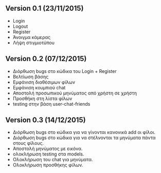 ## Version 0.1 (23/11/2015)
 - Login
 - Logout
 - Register
 - Άνοιγμα κάμερας
 - Λήψη στιγμιοτύπου


## Version 0.2 (07/12/2015)
 - Διόρθωση bugs στο κώδικα του Login + Register
 - Βελτίωση βάσης
 - Εμφάνιση διαθέσιμων φίλων
 - Εμφάνιση κουμπιού chat
 - Αποστολή προσωπικού μηνύματος από χρήστη σε χρήστη
 - Προσθήκη στη λίστα φίλων
 - testing στην βάση user-chat-friends
 
## Version 0.3 (14/12/2015)
 - Διόρθωση bugs στο κώδικα για να γίνονται κανονικά add οι φίλοι.
 - Διόρθωση bugs στο κώδικα για να στέλνονται τα μηνύματα πάντα στους φίλους.
 - Aποστολή μηνύματος με εικόνα.
 - ολοκλήρωση  testing στα models.
 - Ολοκλήρωση του chat για μηνύματα.
 - Ολοκλήρωση προσθήκης φίλων.


 
 
